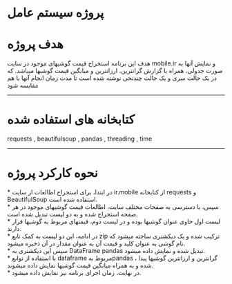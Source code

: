 # پروژه سیستم عامل
<h1>هدف پروژه</h1>
<p>
  هدف این برنامه استخراج قیمت گوشیهای موجود در سایت mobile.ir و نمایش آنها به صورت جدولی، همراه با 
گزارش گرانترین، ارزانترین و میانگین قیمت گوشیها میباشد. که در یک حالت سری و یک حالت چندنخی 
نوشته شده است تا مدت زمان انجام آنها با هم مقایسه شود
</p>
<hr>
<h1>کتابخانه های استفاده شده</h1>
<p>requests , beautifulsoup , pandas , threading , time</p>
<hr>
<h1>نحوه کارکرد پروژه</h1>
<p>
* در ابتدا، برای استخراج اطالعات از سایت ir.mobile از کتابخانه requests و BeautifulSoup استفاده شده 
است.<br>
* سپس، با دسترسی به صفحات مختلف سایت، اطالعات قیمت گوشیهای موجود در هر صفحه استخراج 
شده و به دو لیست تبدیل شده است.<br>
* لیست اول حاوی عنوان گوشیها بوده و در لیست دوم، قیمتهای مربوط به گوشیها قرار دارند.<br>
* در ادامه، این دو لیست به کمک تابع zip ترکیب شده و یک دیکشنری ساخته میشود که نام گوشی به عنوان 
کلید و قیمت آن به عنوان مقدار در آن ذخیره میشود.<br>
* سپس این دیکشنری به DataFrame pandas تبدیل شده و نمایش داده میشود.<br>
* با استفاده از توابع dataframe مربوط بهpandas ، گرانترین و ارزانترین گوشیها پیدا شده و به همراه 
میانگین قیمت گوشیها نمایش داده میشوند.<br>
* در نهایت، زمان اجرای برنامه نیز نمایش داده میشود.<br>
</p>
